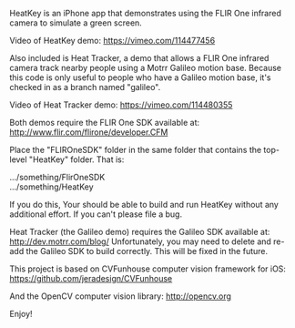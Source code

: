 HeatKey is an iPhone app that demonstrates using the FLIR One infrared
camera to simulate a green screen.

Video of HeatKey demo:
https://vimeo.com/114477456

Also included is Heat Tracker, a demo that allows a FLIR One infrared camera
track nearby people using a Motrr Galileo motion base.  Because this code is
only useful to people who have a Galileo motion base, it's checked in as a
branch named "galileo".

Video of Heat Tracker demo:
https://vimeo.com/114480355

Both demos require the FLIR One SDK available at:
http://www.flir.com/flirone/developer.CFM

Place the "FLIROneSDK" folder in the same folder that contains the top-level
"HeatKey" folder.  That is:

  .../something/FlirOneSDK  
  .../something/HeatKey

If you do this, Your should be able to build and run HeatKey without any
additional effort.  If you can't please file a bug.

Heat Tracker (the Galileo demo) requires the Galileo SDK available at:
http://dev.motrr.com/blog/
Unfortunately, you may need to delete and re-add the Galileo SDK to build
correctly.  This will be fixed in the future.

This project is based on CVFunhouse computer vision framework for iOS:
https://github.com/jeradesign/CVFunhouse

And the OpenCV computer vision library:
http://opencv.org

Enjoy!
